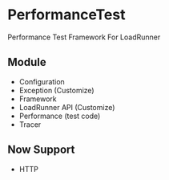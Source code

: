 # PerformanceTest
Performance Test Framework For LoadRunner

## Module
* Configuration
* Exception (Customize)
* Framework
* LoadRunner API (Customize)
* Performance (test code)
* Tracer

## Now Support
* HTTP